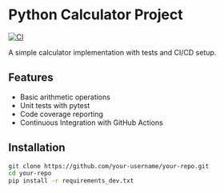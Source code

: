 # Python Calculator Project

[![CI](https://github.com/mj4w/simple-pycalculator/actions/workflows/python-ci.yml/badge.svg)](https://github.com/mj4w/simple-pycalculator/actions)

A simple calculator implementation with tests and CI/CD setup.

## Features
- Basic arithmetic operations
- Unit tests with pytest
- Code coverage reporting
- Continuous Integration with GitHub Actions

## Installation
```bash
git clone https://github.com/your-username/your-repo.git
cd your-repo
pip install -r requirements_dev.txt